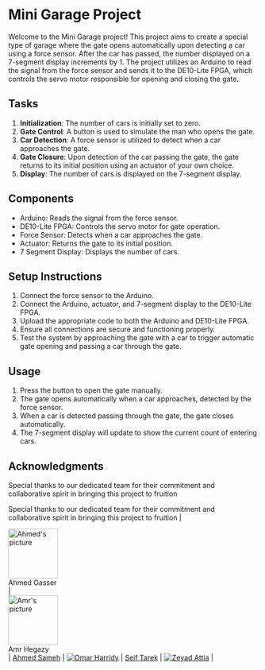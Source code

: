 # Mini Garage Project

Welcome to the Mini Garage project! This project aims to create a special type of garage where the gate opens automatically upon detecting a car using a force sensor. After the car has passed, the number displayed on a 7-segment display increments by 1. The project utilizes an Arduino to read the signal from the force sensor and sends it to the DE10-Lite FPGA, which controls the servo motor responsible for opening and closing the gate.

## Tasks

1. **Initialization**: The number of cars is initially set to zero.
2. **Gate Control**: A button is used to simulate the man who opens the gate.
3. **Car Detection**: A force sensor is utilized to detect when a car approaches the gate.
4. **Gate Closure**: Upon detection of the car passing the gate, the gate returns to its initial position using an actuator of your own choice.
5. **Display**: The number of cars is displayed on the 7-segment display.

## Components

- Arduino: Reads the signal from the force sensor.
- DE10-Lite FPGA: Controls the servo motor for gate operation.
- Force Sensor: Detects when a car approaches the gate.
- Actuator: Returns the gate to its initial position.
- 7 Segment Display: Displays the number of cars.

## Setup Instructions

1. Connect the force sensor to the Arduino.
2. Connect the Arduino, actuator, and 7-segment display to the DE10-Lite FPGA.
3. Upload the appropriate code to both the Arduino and DE10-Lite FPGA.
4. Ensure all connections are secure and functioning properly.
5. Test the system by approaching the gate with a car to trigger automatic gate opening and passing a car through the gate.

## Usage

1. Press the button to open the gate manually.
2. The gate opens automatically when a car approaches, detected by the force sensor.
3. When a car is detected passing through the gate, the gate closes automatically.
4. The 7-segment display will update to show the current count of entering cars.


<!--## License

This project is licensed under the MIT License - see the [LICENSE.md](LICENSE.md) file for details. -->

## Acknowledgments

Special thanks to our dedicated team for their commitment and collaborative spirit in bringing this project to fruition

<!--<div style="display: flex; flex-direction: row; border-radius:">
    <div style="margin-right: 10px;">
        <a href="https://github.com/Ahmed20150">
            <img src="https://github.com/Ahmed20150.png" alt="Ahmed's picture" width="100" height="100">
        </a>
        <br>
        <span>Ahmed Gasser</span>
    </div>
    <div style="margin-right: 10px;">
        <a href="">
            <img src="" alt="Ahmed's picture" width="100" height="100">
        </a>
        <br>
        <span>Ahmed Sameh</span>
    </div>
    <div style="margin-right: 10px;">
        <a href="https://github.com/Amr-Hegazy1">
            <img src="https://github.com/Amr-Hegazy1.png" alt="Amr's picture" width="100" height="100">
        </a>
        <br>
        <span>Amr Hegazy</span>
    </div>
    <div style="margin-right: 10px;">
        <a href="https://github.com/OHarridy">
            <img src="https://github.com/OHarridy" alt="Omar's picture" width="100" height="100">
        </a>
        <br>
        <span>Omar Harridy</span>
    </div>
    <div style="margin-right: 10px;">
        <a href="">
            <img src="" alt="Seif's picture" width="100" height="100">
        </a>
        <br>
        <span>Seif Tarek</span>
        </div>
        <div style="margin-right: 10px;">
        <a href="https://github.com/ZeyadAttia5">
            <img src="https://github.com/ZeyadAttia5.png" alt="Zeyad's picture" width="100" height="100">
        </a>
        <br>
        <span>Zeyad Attia</span>
    </div>
</div> -->

Special thanks to our dedicated team for their commitment and collaborative spirit in bringing this project to fruition
| <div style="margin-right: 10px;">
        <a href="https://github.com/Ahmed20150">
            <img src="https://github.com/Ahmed20150.png" alt="Ahmed's picture" width="100" height="100">
        </a>
        <br>
        <span>Ahmed Gasser</span>
    </div> |  <div style="margin-right: 10px;">
        <a href="https://github.com/Amr-Hegazy1">
            <img src="https://github.com/Amr-Hegazy1.png" alt="Amr's picture" width="100" height="100">
        </a>
        <br>
        <span>Amr Hegazy</span>
    </div> | [Ahmed Sameh]() | [![Omar Harridy](https://github.com/OHarridy)](https://github.com/OHarridy) | [Seif Tarek]() | [![Zeyad Attia](https://github.com/ZeyadAttia5)](https://github.com/ZeyadAttia5) |








